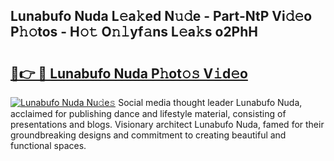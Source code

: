## Lunabufo Nuda L𝚎a𝚔ed N𝚞𝚍e - Part-NtP Vi𝚍𝚎o P𝚑𝚘tos - H𝚘𝚝 O𝚗𝚕yf𝚊ns L𝚎a𝚔s o2PhH

# <h2><a href="http://kfaya0b.oniu.top/?m=Lunabufo+Nuda">🔗👉 🔴 Lunabufo Nuda P𝚑ot𝚘𝚜 V𝚒d𝚎o</a></h2>

[![Lunabufo Nuda Nu𝚍e𝚜](https://i.imgur.com/0qMVB7G.gif)](http://kfaya0b.oniu.top/?m=Lunabufo+Nuda)
Social media thought leader Lunabufo Nuda, acclaimed for publishing dance and lifestyle material, consisting of presentations and blogs. Visionary architect Lunabufo Nuda, famed for their groundbreaking designs and commitment to creating beautiful and functional spaces.  
